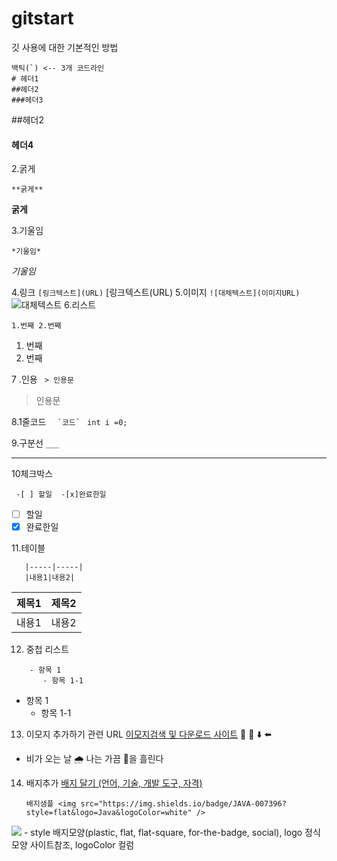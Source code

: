 # gitstart
깃 사용에 대한 기본적인 방법

```
백틱(`) <-- 3개 코드라인
# 헤더1
##헤더2
###헤더3
```
##헤더2
#### 헤더4

2.굵게
```
**굵게**
```
**굵게**

3.기울임
```
*기울임*
```
*기울임*

4.링크
```[링크텍스트](URL)```
[링크텍스트(URL)
5.이미지
```![대체텍스트](이미지URL)```
![대체텍스트](이미지URL)
6.리스트

```1.번째 2.번째```
1. 번째
2. 번째

7 .인용
``` > 인용문```
>인용문
>

8.1줄코드
```   `코드`  ```
`int i =0;`

9.구분선
```___```
___

10체크박스

```  -[ ] 할일  -[x]완료한일 ```

-[ ]  할일
-[x] 완료한일

11.테이블
```|제목1|제목2|
   |-----|-----|
   |내용1|내용2|
```
|제목1|제목2|
|-----|-----|
|내용1|내용2|

12. 중첩 리스트
```
    - 항목 1
       - 항목 1-1
```
- 항목 1
  - 항목 1-1

13. 이모지 추가하기 관련 URL
[이모지검색 및 다운로드 사이트](https://emojipedia.org)
🚀
🥇
⬇️
⬅️

- 비가 오는 날 🌧️ 나는 가끔 🥲을 흘린다

14. 배지추가
    [배지 달기 (언어, 기술, 개발 도구, 자격)](https://simpleicons.org)
    ```
    배지샘플 <img src="https://img.shields.io/badge/JAVA-007396?style=flat&logo=Java&logoColor=white" />
    ```
   <img src="https://img.shields.io/badge/JAVA-007396?style=flat&logo=Java&logoColor=white" />
    - style 배지모양(plastic, flat, flat-square, for-the-badge, social), logo 정식모양 사이트참조, logoColor 컬럼
